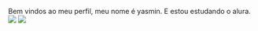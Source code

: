 Bem vindos ao meu perfil, meu nome é yasmin.
E estou estudando o alura.
![](https://media1.tenor.com/m/sYx5BRpanTwAAAAC/miley-maus-mylei-maus.gif)
![](https://media1.tenor.com/m/sMlgDt2EnLQAAAAC/edward-edward-name.gif)
